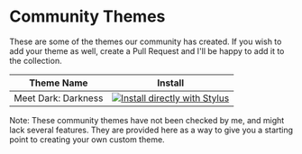 # Community Themes

These are some of the themes our community has created. If you wish to add your theme as well, create a Pull Request and I'll be happy to add it to the collection. 

| Theme Name | Install |
| --------------- | --------------- |
| Meet Dark: Darkness | [![Install directly with Stylus](https://img.shields.io/badge/Install%20directly%20with-Stylus-00adad.svg)](https://github.com/TheTrio/MeetDark/raw/main/CommunityThemes/Darkness.user.css) |

Note: These community themes have not been checked by me, and might lack several features. They are provided here as a way to give you a starting point to creating your own custom theme.

